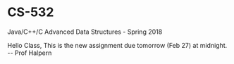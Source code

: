 # CS-532
Java/C++/C Advanced Data Structures - Spring 2018

Hello Class,
This is the new assignment due tomorrow (Feb 27) at midnight. 
-- Prof Halpern
